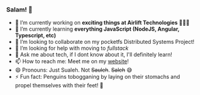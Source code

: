 ### Salam! 👋

- 🔭 I’m currently working on **exciting things at Airlift Technologies** 🚐🛒🚀
- 🌱 I’m currently learning **everything JavaScript (NodeJS, Angular, Typescript, etc)**
- 👯 I’m looking to collaborate on my pocketfs Distributed Systems Project!
- 🤔 I’m looking for help with moving to *fullstack*
- 💬 Ask me about tech, if I dont know about it, I'll definitely learn!
- 📫 How to reach me: Meet me on my [website](http://sualehali.me)! 
- 😄 Pronouns: Just Sualeh. Not ~~Sauleh~~. ~~Saleh~~ 😅 
- ⚡ Fun fact: Penguins tobogganing by laying on their stomachs and propel themselves with their feet! 🐧
